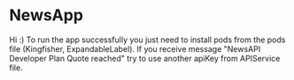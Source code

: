 # NewsApp
Hi :) To run the app successfully you just need to install pods from the pods file (Kingfisher, ExpandableLabel). 
If you receive message "NewsAPI Developer Plan Quote reached" try to use another apiKey from APIService file. 
